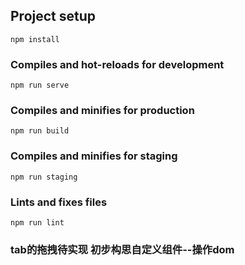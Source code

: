 


## Project setup
```
npm install
```

### Compiles and hot-reloads for development
```
npm run serve
```

### Compiles and minifies for production
```
npm run build
```

### Compiles and minifies for staging
```
npm run staging
```

### Lints and fixes files
```
npm run lint
```
### tab的拖拽待实现  初步构思自定义组件--操作dom


